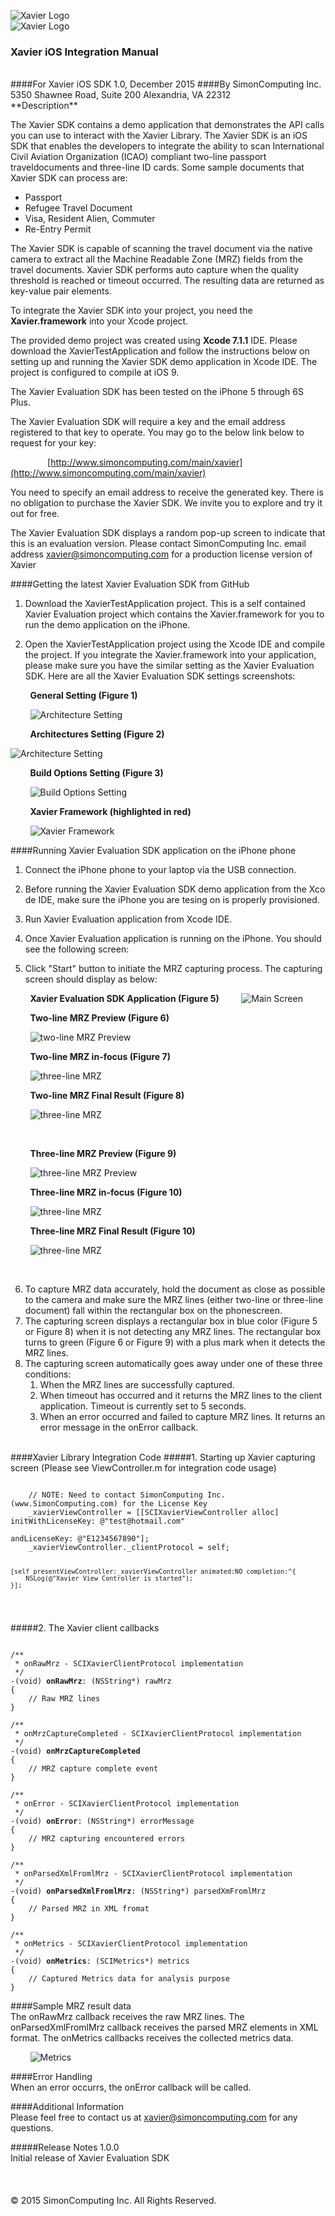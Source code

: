 ![Xavier Logo](./readme_images/passport_scanning_simplified.jpg)  
![Xavier Logo](./readme_images/xavier_logo.jpg)  

### Xavier iOS Integration Manual  
<br>
####For Xavier iOS SDK 1.0, December 2015   
####By SimonComputing Inc.  5350 Shawnee Road, Suite 200  Alexandria, VA 22312    
<br>
**Description**  

The Xavier SDK contains a demo application that demonstrates the API calls you can use to interact with the Xavier Library. The Xavier SDK is an iOS SDK that enables the developers to integrate the ability to scan International Civil Aviation Organization (ICAO) compliant two-line passport traveldocuments and three-line ID cards. Some sample documents that Xavier SDK can process are:
<br>

* Passport  
* Refugee Travel Document  
* Visa, Resident Alien, Commuter  
* Re-Entry Permit  

The Xavier SDK is capable of scanning the travel document via the native camera to extract all the Machine Readable Zone (MRZ) fields from the travel documents. Xavier SDK performs auto capture when the quality threshold is reached or timeout occurred. The resulting  data are returned as key-value pair elements.  


To integrate the Xavier SDK into your project, you need the <b>Xavier.framework</b> into your Xcode project. 

The provided demo project was created using <b>Xcode 7.1.1</b> IDE. Please download the XavierTestApplication and follow the instructions below on setting up and running the Xavier SDK demo application in Xcode IDE. The project is configured to compile at iOS 9.  

The Xavier Evaluation SDK has been tested on the iPhone 5 through 6S Plus.  

The Xavier Evaluation SDK will require a key and the email address registered to that key to operate.  You may go to the below link below to request for your key:  

&nbsp;&nbsp;&nbsp;&nbsp;&nbsp;&nbsp;&nbsp;&nbsp;&nbsp;&nbsp;&nbsp;&nbsp;&nbsp;&nbsp;&nbsp;[http://www.simoncomputing.com/main/xavier](http://www.simoncomputing.com/main/xavier)   

You need to specify an email address to receive the generated key.  There is no obligation to purchase the Xavier SDK.  We invite you to explore and try it out for free.  

The Xavier Evaluation SDK displays a random pop-up screen to indicate that this is an evaluation version. Please contact SimonComputing Inc. email address xavier@simoncomputing.com for a production license version of Xavier  

####Getting the latest Xavier Evaluation SDK from GitHub  

1. Download the XavierTestApplication project. This is a self contained Xavier Evaluation project which contains the Xavier.framework for you to run the demo application on the iPhone.
 
2. Open the XavierTestApplication project using the Xcode IDE and compile the project. If you integrate the Xavier.framework into your application, please make sure you have the similar setting as the Xavier Evaluation SDK.  Here are all the Xavier Evaluation SDK settings screenshots:

&nbsp;&nbsp;&nbsp;&nbsp;&nbsp;&nbsp;&nbsp;&nbsp;**General Setting (Figure 1)**

&nbsp;&nbsp;&nbsp;&nbsp;&nbsp;&nbsp;&nbsp;&nbsp;![Architecture Setting](./readme_images/general_setting.jpg)   


&nbsp;&nbsp;&nbsp;&nbsp;&nbsp;&nbsp;&nbsp;&nbsp;**Architectures Setting (Figure 2)**

![Architecture Setting](./readme_images/architecture_setting.jpg)   

&nbsp;&nbsp;&nbsp;&nbsp;&nbsp;&nbsp;&nbsp;&nbsp;**Build Options Setting (Figure 3)**

&nbsp;&nbsp;&nbsp;&nbsp;&nbsp;&nbsp;&nbsp;&nbsp;![Build Options Setting](./readme_images/build_options_setting.jpg)   

&nbsp;&nbsp;&nbsp;&nbsp;&nbsp;&nbsp;&nbsp;&nbsp;**Xavier Framework (highlighted in red)**

&nbsp;&nbsp;&nbsp;&nbsp;&nbsp;&nbsp;&nbsp;&nbsp;![Xavier Framework](./readme_images/dependency_framework.jpg)   

####Running Xavier Evaluation SDK application on the iPhone phone  
1. Connect the iPhone phone to your laptop via the USB connection. 
2.  Before running the Xavier Evaluation SDK demo application from the Xcode IDE, make sure the iPhone you are tesing on is properly provisioned.
 
3. Run Xavier Evaluation application from Xcode IDE.  
4. Once Xavier Evaluation application is running on the iPhone. You should see the following screen:  
5. Click &quot;Start&quot; button to initiate the MRZ capturing process. The capturing screen should display as below:    

&nbsp;&nbsp;&nbsp;&nbsp;&nbsp;&nbsp;&nbsp;&nbsp;**Xavier Evaluation SDK Application  (Figure 5)**
&nbsp;&nbsp;&nbsp;&nbsp;&nbsp;&nbsp;&nbsp;&nbsp;![Main Screen](./readme_images/main_screen.jpg)   

&nbsp;&nbsp;&nbsp;&nbsp;&nbsp;&nbsp;&nbsp;&nbsp;**Two-line MRZ Preview (Figure 6)**

&nbsp;&nbsp;&nbsp;&nbsp;&nbsp;&nbsp;&nbsp;&nbsp;![two-line MRZ Preview](./readme_images/two_line_preview.jpg)   

&nbsp;&nbsp;&nbsp;&nbsp;&nbsp;&nbsp;&nbsp;&nbsp;**Two-line MRZ in-focus (Figure 7)**

&nbsp;&nbsp;&nbsp;&nbsp;&nbsp;&nbsp;&nbsp;&nbsp;![three-line MRZ](./readme_images/two_line_in_focus.jpg)   

&nbsp;&nbsp;&nbsp;&nbsp;&nbsp;&nbsp;&nbsp;&nbsp;**Two-line MRZ Final Result (Figure 8)**

&nbsp;&nbsp;&nbsp;&nbsp;&nbsp;&nbsp;&nbsp;&nbsp;![three-line MRZ](./readme_images/two_line_final_result.jpg)   

<br>


&nbsp;&nbsp;&nbsp;&nbsp;&nbsp;&nbsp;&nbsp;&nbsp;**Three-line MRZ Preview (Figure 9)**

&nbsp;&nbsp;&nbsp;&nbsp;&nbsp;&nbsp;&nbsp;&nbsp;![three-line MRZ Preview](./readme_images/three_line_preview.jpg)   

&nbsp;&nbsp;&nbsp;&nbsp;&nbsp;&nbsp;&nbsp;&nbsp;**Three-line MRZ in-focus (Figure 10)**

&nbsp;&nbsp;&nbsp;&nbsp;&nbsp;&nbsp;&nbsp;&nbsp;![three-line MRZ](./readme_images/three_line_in_focus.jpg)   

&nbsp;&nbsp;&nbsp;&nbsp;&nbsp;&nbsp;&nbsp;&nbsp;**Three-line MRZ Final Result (Figure 10)**

&nbsp;&nbsp;&nbsp;&nbsp;&nbsp;&nbsp;&nbsp;&nbsp;![three-line MRZ](./readme_images/three_line_final_result.jpg)   

<br>

6. To capture MRZ data accurately, hold the document as close as possible to the camera and make sure the MRZ lines (either two-line or three-line document) fall within the rectangular box on the phonescreen.   
7. The capturing screen displays a rectangular box in blue color (Figure 5 or Figure 8) when it is not detecting any MRZ lines. The rectangular box turns to green (Figure 6 or Figure 9) with a plus mark when it detects the MRZ lines.   
8. The capturing screen automatically goes away under one of these three conditions:  
    1. When the MRZ lines are successfully captured.  
    2. When timeout has occurred and it returns the MRZ lines to the client application.  Timeout is currently set to 5 seconds. 
    3. When an error occurred and failed to capture MRZ lines.  It returns an error message in the onError callback.   
 
 <br>
####Xavier Library Integration Code    
#####1. Starting up Xavier capturing screen (Please see ViewController.m for integration code usage)  
<pre><code>
    // NOTE: Need to contact SimonComputing Inc. (www.SimonComputing.com) for the License Key
    _xavierViewController = [[SCIXavierViewController alloc]  initWithLicenseKey: @"test@hotmail.com"
                                                                   andLicenseKey: @"E1234567890"];
    _xavierViewController._clientProtocol = self;
    
    [self presentViewController:_xavierViewController animated:NO completion:^{
        NSLog(@"Xavier View Controller is started");
    }];   
</code></pre>    

#####2. The Xavier client callbacks   

<pre><code> 
/**
 * onRawMrz - SCIXavierClientProtocol implementation
 */
-(void) <b>onRawMrz</b>: (NSString*) rawMrz
{
    // Raw MRZ lines
}

/**
 * onMrzCaptureCompleted - SCIXavierClientProtocol implementation
 */
-(void) <b>onMrzCaptureCompleted</b>
{
    // MRZ capture complete event
}

/**
 * onError - SCIXavierClientProtocol implementation
 */
-(void) <b>onError</b>: (NSString*) errorMessage
{
	// MRZ capturing encountered errors
}

/**
 * onParsedXmlFromlMrz - SCIXavierClientProtocol implementation
 */
-(void) <b>onParsedXmlFromlMrz</b>: (NSString*) parsedXmFromlMrz
{
	// Parsed MRZ in XML fromat
}

/**
 * onMetrics - SCIXavierClientProtocol implementation
 */
-(void) <b>onMetrics</b>: (SCIMetrics*) metrics
{
	// Captured Metrics data for analysis purpose    
}
</code></pre>  

####Sample MRZ result data   
The onRawMrz callback receives the raw MRZ lines.   The onParsedXmlFromlMrz callback receives the parsed MRZ elements in XML format. The onMetrics callbacks receives the collected metrics data.

&nbsp;&nbsp;&nbsp;&nbsp;&nbsp;&nbsp;&nbsp;&nbsp;![Metrics](./readme_images/result.jpg)  

####Error Handling  
When an error occurrs, the onError callback will be called.

####Additional Information  
Please feel free to contact us at xavier@simoncomputing.com for any questions.

#####Release Notes 
1.0.0    
Initial release of Xavier Evaluation SDK  
<br>
<br>
<br>
© 2015 SimonComputing Inc. All Rights Reserved.



